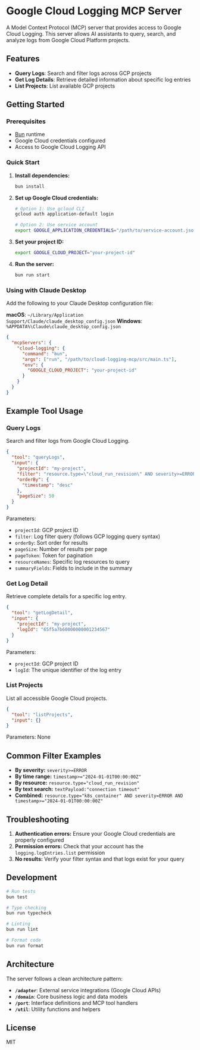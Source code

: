 # Google Cloud Logging MCP Server

A Model Context Protocol (MCP) server that provides access to Google Cloud Logging. This server allows AI assistants to query, search, and analyze logs from Google Cloud Platform projects.

## Features

- **Query Logs**: Search and filter logs across GCP projects
- **Get Log Details**: Retrieve detailed information about specific log entries
- **List Projects**: List available GCP projects

## Getting Started

### Prerequisites

- [Bun](https://bun.sh/) runtime
- Google Cloud credentials configured
- Access to Google Cloud Logging API

### Quick Start

1. **Install dependencies:**
   ```bash
   bun install
   ```

2. **Set up Google Cloud credentials:**
   ```bash
   # Option 1: Use gcloud CLI
   gcloud auth application-default login
   
   # Option 2: Use service account
   export GOOGLE_APPLICATION_CREDENTIALS="/path/to/service-account.json"
   ```

3. **Set your project ID:**
   ```bash
   export GOOGLE_CLOUD_PROJECT="your-project-id"
   ```

4. **Run the server:**
   ```bash
   bun run start
   ```

### Using with Claude Desktop

Add the following to your Claude Desktop configuration file:

**macOS**: `~/Library/Application Support/Claude/claude_desktop_config.json`
**Windows**: `%APPDATA%\Claude\claude_desktop_config.json`

```json
{
  "mcpServers": {
    "cloud-logging": {
      "command": "bun",
      "args": ["run", "/path/to/cloud-logging-mcp/src/main.ts"],
      "env": {
        "GOOGLE_CLOUD_PROJECT": "your-project-id"
      }
    }
  }
}
```

## Example Tool Usage

### Query Logs

Search and filter logs from Google Cloud Logging.

```json
{
  "tool": "queryLogs",
  "input": {
    "projectId": "my-project",
    "filter": "resource.type=\"cloud_run_revision\" AND severity>=ERROR",
    "orderBy": {
      "timestamp": "desc"
    },
    "pageSize": 50
  }
}
```

Parameters:
- `projectId`: GCP project ID
- `filter`: Log filter query (follows GCP logging query syntax)
- `orderBy`: Sort order for results
- `pageSize`: Number of results per page
- `pageToken`: Token for pagination
- `resourceNames`: Specific log resources to query
- `summaryFields`: Fields to include in the summary

### Get Log Detail

Retrieve complete details for a specific log entry.

```json
{
  "tool": "getLogDetail",
  "input": {
    "projectId": "my-project",
    "logId": "65f5a7b60000000001234567"
  }
}
```

Parameters:
- `projectId`: GCP project ID
- `logId`: The unique identifier of the log entry

### List Projects

List all accessible Google Cloud projects.

```json
{
  "tool": "listProjects",
  "input": {}
}
```

Parameters: None

## Common Filter Examples

- **By severity:** `severity>=ERROR`
- **By time range:** `timestamp>="2024-01-01T00:00:00Z"`
- **By resource:** `resource.type="cloud_run_revision"`
- **By text search:** `textPayload:"connection timeout"`
- **Combined:** `resource.type="k8s_container" AND severity=ERROR AND timestamp>="2024-01-01T00:00:00Z"`

## Troubleshooting

1. **Authentication errors:** Ensure your Google Cloud credentials are properly configured
2. **Permission errors:** Check that your account has the `logging.logEntries.list` permission
3. **No results:** Verify your filter syntax and that logs exist for your query

## Development

```bash
# Run tests
bun test

# Type checking
bun run typecheck

# Linting
bun run lint

# Format code
bun run format
```

## Architecture

The server follows a clean architecture pattern:

- **`/adapter`**: External service integrations (Google Cloud APIs)
- **`/domain`**: Core business logic and data models
- **`/port`**: Interface definitions and MCP tool handlers
- **`/util`**: Utility functions and helpers

## License

MIT